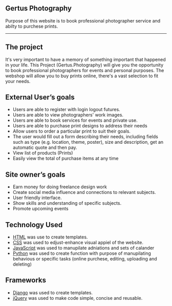 ## Gertus Photography
 
Purpose of this website is to book professional photographer service and abilty to purchese prints.

----------------------------------------------------------------------------------------
## The project 

It's very important to have a memory of something important that happened in your life.
This Project (Gertus.Photography) will give you the opportunity to book professional photographers for events and personal purposes.
The webshop will allow you to buy prints online, there's a vast selection to fit your needs.


## External User’s goals

- Users are able to register with login logout futures.	
- Users are able to view photographers' work images.
- Users are able to book services for events and private use.
- Users are able to purchase print designs to address their needs
- Allow users to order a particular print  to suit their goals.
- The user would fill out a form describing their needs, including fields such as type (e.g. location, theme, poster), size and description, get an automatic quote and then pay.
- View list of products (Prints) 
- Easily view  the total of purchase items at any time

## Site owner’s goals

- Earn money for doing freelance design work
- Create social media influence and connections to relevant subjects.
- User friendly interface.
- Show skills and understanding of specific subjects.
- Promote upcoming events

## Technology Used 

- [HTML](https://en.wikipedia.org/wiki/HTML)
 was use to create templates.
- [CSS](https://en.wikipedia.org/wiki/CSS)
 was used to edjust-enhance visual appiel of the website.
- [JavaScript](https://en.wikipedia.org/wiki/JavaScript)
 was used to manupilate adniations and sets of calander 
- [Python](https://en.wikipedia.org/wiki/Python_(programming_language))
 was used to create function with purpose of manupilating behavious or specific tasks (online purchese, editing, uploading and deleting)

## Frameworks
- [Django](https://en.wikipedia.org/wiki/Django)
was used to create templates.
- [jQuery](https://en.wikipedia.org/wiki/JQuery)
was used to make code simple, concise and reusable. 

